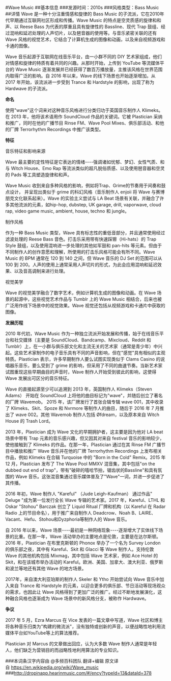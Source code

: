 #Wave Music
##基本信息
###发源时间：2010s
###风格类型：Bass Music
##详情
Wave 是一种十分注重情感和旋律的 Bass Music 的子流派，它在2010年代早期通过互联网社区形成和传播。Wave Music
的特点是空灵质感的旋律和和声、以 Reese Bass 为代表的厚重且具有旋律性的 Bassline、现代 Trap
鼓组、经过混响和延迟处理的人声切片，以及琶音器的使用等。与音乐紧密关联的还有 Wave
风格的视觉艺术，它结合了计算机生成的图像和动画，以及来自视频游戏和卡通的图像。



Wave 音乐起源于互联网在线音乐平台，由一小群不同的 DIY 艺术家组成，他们对情感和旋律的特质有着共同的兴趣。从那时开始，上传到 YouTube
等流媒体平台的 Wave Music 逐渐发展并已经获得了数百万播放量，主推该风格在世界范围内取得广泛的影响。自 2016 年以来，Wave
的线下场景也开始逐渐增加。从 2017 年开始，该流派进一步受到 Trance 和 Hardstyle 的影响，出现了称为 Hardwave 的子流派。



**命名**

使用"wave"这个词来对这种音乐风格进行分类归功于英国音乐制作人 Klimeks。在 2013 年，他将该术语用作 SoundCloud
作品的关键词。它被 Plastician 采纳和推广，同时在他的广播节目 Rinse FM、Wave Pool Mixes、俱乐部活动、和他的厂牌
Terrorhythm Recordings 中推广该类型。



**特征**

音乐特征和影响来源

Wave 最主要的定性特征是它表达的情绪----强调诸如忧郁、梦幻、女性气质、和与 Witch House、Emo Rap
等流派类似的超凡脱俗质感、以及使用琶音器和空灵的 Pads 等工具塑造旋律和和声。



Wave Music 收到来自多种风格的影响，例如将Trap、Grime的节奏用于间奏和鼓点设计， 并呈现出类似于 grime 的科幻风格（音乐制作人
enjoii 将 Wave 与赛博朋克文化联系起来）。Wave 的实验主义尝试与 LA Beat 场景有关联，并融合了许多其他流派的元素，如hip-hop,
dubstep, UK garage, drill, vaporwave, cloud rap, video game music, ambient,
house, techno 和 jungle。



制作风格

作为一种 Bass Music 类型，Wave 具有标志性的重低音部分，并且通常使用经过滤波处理的 Reese Bass
音色。打击乐采用带有快速踩镲（Hi-hats）的 Trap Style 鼓组，以及使用混响进一步处理的其他如军鼓和 pan-hits
等元素。但由于不同制作人的创作意愿和理解，所使用的打击乐风格可能会有所不同。Wave Music 的 BPM 通常在 120 到 140 之间，但 Wave
音乐的 DJ Set 的范围可以从 100 到 200。人声的使用上通常采用人声切片的形式，为此会应用混响和延迟效果、以及音高调制来进行处理。



视觉美学

Wave 的视觉美学融合了数字艺术，例如计算机生成的图像和动画。在 Wave 场景的起源中，这些视觉艺术作品与 Tumblr 上的 Wave Music
相结合，后来也被广泛用作线下场景中的视觉效果。Wave 视觉还包括从视频游戏和卡通片中获取的图像。



**发展历程**

2010 年代初，Wave Music 作为一种独立流派开始发展和传播，始于在线音乐平台和社交媒体（主要是
SoundCloud、Bandcamp、Mixcloud、Reddit 和
Tumblr）上，在一小群与俱乐部文化和主流无关的艺术家（通常是青少年）中兴起。这些艺术家制作的电子音乐具有不同的声音影响，但在"感觉"具有相似的主观特质。Plastician
表示，许多早期制作人要么试图实现类似于 Clams Casino 的说唱器乐音乐，要么受到了 grime
的影响，但采用了不同的曲速节奏。当新艺术家试图重现这些早期曲目的声音时，Wave 制作人开始受到彼此的影响，这使得 Wave 发展出可区分的音乐特征。



Wave 的直接起源至少可以追溯到 2013 年，英国制作人 Klimeks（Steven Adams） 开始在 SoundCloud
上将他的曲目标记为"wave"，并随后创立了著名的厂牌 Wavemob。 2015 年，该厂牌发行了首张合辑专辑 wave 001，其中收录了
Klimeks、Skit、Spoze 和 Nvrmore 等制作人的曲目，随后于 2016 年 7 月推出了 wave 002。其他 Wavemob
制作人包括 Øfdream，以及原本来自 Witch House 的 Trash Lord。



2013 年，Plastician 成为 Wave 文化的早期拥护者，这主要是因为他对 LA beat 场景中带有 Trap
元素的音乐感兴趣，但又因其对来自 festival 音乐的影响较少，使他接触到了 Klimeks 的作品。在那一年，Plastician 通过在其
Rinse FM 广播节目中播放和推广 Wave 音乐并在他的厂牌 Terrorhythm Recordings 上发布相关作品，例如 Klimeks
在合辑 Turquoise 中的 "Born in the Cold" Remix。2015 年 12 月，Plastician 发布了 The Wave
Pool MMXV 混音集，其中包括"on the dubbed out end of
trap"，带有"破碎的嘻哈节拍，锯齿状的Bassline"和具有氛围的 Wave
音乐。这张混音集通过音乐媒体普及了"Wave"一词，并进一步促进了其传播。



2016 年初，Wave 制作人 "Kareful" （Jude Leigh-Kaufman） 通过作品" Deluge "成为第一位发行全长 Wave
专辑的艺术家。2017 年，Kareful、LTHL 和 Oskar "Stohou" Barczak 创立了 Liquid Ritual 厂牌和机构（以
Kareful 在 Radar Radio 上的节目命名），用于推广来自制作人 Deadcrow、Noah
B、LAIRE、Vacant、Hefu、Stohou和Dyzphoria等制作人的 Wave 音乐。



自 2016 年以来，Wave 场景----最初是一种网络现象----逐渐增大了实体线下场景的比重。在那一年，Wave
活动举办的主要地点是伦敦，主要是在达尔斯顿。2016 年，Plastician 在布里克斯顿的 Phonox 举办了一个名为 Survey London
的俱乐部之夜，其中有 Kareful、Skit 和 Glacci 等 Wave 制作人。支持伦敦 Wave 的其他机构包括 Mixmag，其中包括 Wave
艺术家，例如 Ace Hotel 的 Skit，和在该城市举办活动的 Kareful。欧洲、美国、加拿大、澳大利亚、俄罗斯和波兰等地还有其他 Wave
的地方场景。



2017年，来自澳大利亚珀斯的制作人 Skeler 和 Ytho 开始尝试向 Wave 音乐中加入来自 Trance 和 Hardstyle
的元素，以迎合更多的俱乐部、节日活动等现场观众的需求，也因此让 Wave 风格得到了更加广泛的推广。经过不断地发展演化，这种融合风格也逐渐成为 Wave
场景中的新风格分支，被称作 Hardwave。



**争议**

2017 年 5 月，Ezra Marcus 在 Vice 发表的一篇文章中写道，Wave
社区和博主将各种音乐归类为"构建的微流派"，没有独特或创新的声音，以便战略性地利用流媒体平台如YouTube等上的算法推荐。



Plastician 对 Marcus 的文章做出回应，认为大多数 Wave 制作人通常是年轻人，他们缺乏为营销目的而战略性地利用算法的专业知识。

###本词条汉字内容由 @多频百科团队 翻译+编辑
原文译自 https://en.wikipedia.org/wiki/Wave_music
###http://dropinapp.hearinmusic.com/#/ency?typeId=13&dataId=378
